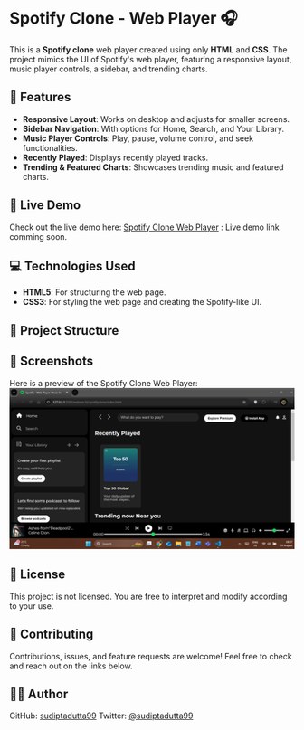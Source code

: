 # Spotify Clone - Web Player 🎧

This is a **Spotify clone** web player created using only **HTML** and **CSS**. The project mimics the UI of Spotify's web player, featuring a responsive layout, music player controls, a sidebar, and trending charts. 

## 🌟 Features
- **Responsive Layout**: Works on desktop and adjusts for smaller screens.
- **Sidebar Navigation**: With options for Home, Search, and Your Library.
- **Music Player Controls**: Play, pause, volume control, and seek functionalities.
- **Recently Played**: Displays recently played tracks.
- **Trending & Featured Charts**: Showcases trending music and featured charts.
  
## 🚀 Live Demo
Check out the live demo here: [Spotify Clone Web Player](#) : Live demo link comming soon.

## 💻 Technologies Used
- **HTML5**: For structuring the web page.
- **CSS3**: For styling the web page and creating the Spotify-like UI.
  
## 📂 Project Structure

## 🎨 Screenshots
Here is a preview of the Spotify Clone Web Player:
![Spotify Clone Screenshot](./assets/screenshot.png)

## 📝 License
This project is not licensed. You are free to interpret and modify according to your use.

## 🤝 Contributing
Contributions, issues, and feature requests are welcome! Feel free to check and reach out on the links below.

## 👨‍💻 Author
GitHub: [sudiptadutta99](https://github.com/sudiptadutta99)
Twitter: [@sudiptadutta99](https://x.com/sudiptadutta99)
